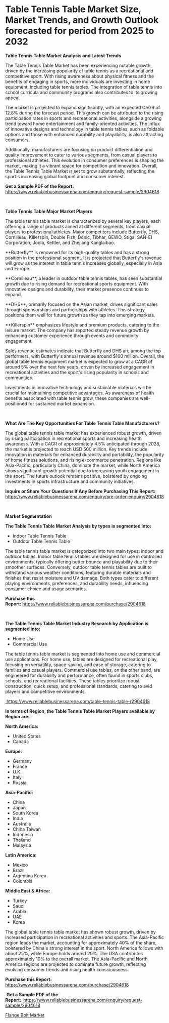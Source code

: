 <p><h1>Table Tennis Table Market Size, Market Trends, and Growth Outlook forecasted for period from 2025 to 2032</h1></p><p><strong>Table Tennis Table Market Analysis and Latest Trends</strong></p>
<p><p>The Table Tennis Table Market has been experiencing notable growth, driven by the increasing popularity of table tennis as a recreational and competitive sport. With rising awareness about physical fitness and the benefits of engaging in sports, more individuals are investing in home equipment, including table tennis tables. The integration of table tennis into school curricula and community programs also contributes to its growing appeal.</p><p>The market is projected to expand significantly, with an expected CAGR of 12.8% during the forecast period. This growth can be attributed to the rising participation rates in sports and recreational activities, alongside a growing trend toward home entertainment and family-oriented activities. The influx of innovative designs and technology in table tennis tables, such as foldable options and those with enhanced durability and playability, is also attracting consumers. </p><p>Additionally, manufacturers are focusing on product differentiation and quality improvement to cater to various segments, from casual players to professional athletes. This evolution in consumer preferences is shaping the market, making it a vibrant space for competition and innovation. Overall, the Table Tennis Table Market is set to grow substantially, reflecting the sport's increasing global footprint and consumer interest.</p></p>
<p><strong>Get a Sample PDF of the Report:&nbsp;</strong> <a href="https://www.reliablebusinessarena.com/enquiry/request-sample/2904618?utm_campaign=2527&utm_medium=2&utm_source=Github&utm_content=ia&utm_term=12032025&utm_id=table-tennis-table">https://www.reliablebusinessarena.com/enquiry/request-sample/2904618</a></p>
<p>&nbsp;</p>
<p><strong>Table Tennis Table Major Market Players</strong></p>
<p><p>The table tennis table market is characterized by several key players, each offering a range of products aimed at different segments, from casual players to professional athletes. Major competitors include Butterfly, DHS, Cornilleau, Killerspin, Double Fish, Donic, Tibhar, GEWO, Stiga, SAN-EI Corporation, Joola, Kettler, and Zhejiang Kanglaibao.</p><p>**Butterfly** is renowned for its high-quality tables and has a strong position in the professional segment. It is projected that Butterfly's revenue will grow as the interest in table tennis increases globally, especially in Asia and Europe.</p><p>**Cornilleau**, a leader in outdoor table tennis tables, has seen substantial growth due to rising demand for recreational sports equipment. With innovative designs and durability, their market presence continues to expand. </p><p>**DHS**, primarily focused on the Asian market, drives significant sales through sponsorships and partnerships with athletes. This strategy positions them well for future growth as they tap into emerging markets.</p><p>**Killerspin** emphasizes lifestyle and premium products, catering to the leisure market. The company has reported steady revenue growth by enhancing customer experience through events and community engagement.  </p><p>Sales revenue estimates indicate that Butterfly and DHS are among the top performers, with Butterfly's annual revenue around $100 million. Overall, the global table tennis equipment market is expected to grow at a CAGR of around 5% over the next few years, driven by increased engagement in recreational activities and the sport's rising popularity in schools and communities. </p><p>Investments in innovative technology and sustainable materials will be crucial for maintaining competitive advantages. As awareness of health benefits associated with table tennis grow, these companies are well-positioned for sustained market expansion.</p></p>
<p>&nbsp;</p>
<p><strong>What Are The Key Opportunities For Table Tennis Table Manufacturers?</strong></p>
<p><p>The global table tennis table market has experienced robust growth, driven by rising participation in recreational sports and increasing health awareness. With a CAGR of approximately 4.5% anticipated through 2028, the market is projected to reach USD 500 million. Key trends include innovation in materials for enhanced durability and portability, the popularity of home fitness solutions, and rising e-commerce penetration. Regions like Asia-Pacific, particularly China, dominate the market, while North America shows significant growth potential due to increasing youth engagement in the sport. The future outlook remains positive, bolstered by ongoing investments in sports infrastructure and community initiatives.</p></p>
<p><strong>Inquire or Share Your Questions If Any Before Purchasing This Report:</strong> <a href="https://www.reliablebusinessarena.com/enquiry/pre-order-enquiry/2904618?utm_campaign=2527&utm_medium=2&utm_source=Github&utm_content=ia&utm_term=12032025&utm_id=table-tennis-table">https://www.reliablebusinessarena.com/enquiry/pre-order-enquiry/2904618</a></p>
<p>&nbsp;</p>
<p><strong>Market Segmentation</strong></p>
<p><strong>The Table Tennis Table Market Analysis by types is segmented into:</strong></p>
<p><ul><li>Indoor Table Tennis Table</li><li>Outdoor Table Tennis Table</li></ul></p>
<p><p>The table tennis table market is categorized into two main types: indoor and outdoor tables. Indoor table tennis tables are designed for use in controlled environments, typically offering better bounce and playability due to their smoother surfaces. Conversely, outdoor table tennis tables are built to withstand various weather conditions, featuring durable materials and finishes that resist moisture and UV damage. Both types cater to different playing environments, preferences, and durability needs, influencing consumer choice and usage scenarios.</p></p>
<p><strong>Purchase this Report:&nbsp;</strong><a href="https://www.reliablebusinessarena.com/purchase/2904618?utm_campaign=2527&utm_medium=2&utm_source=Github&utm_content=ia&utm_term=12032025&utm_id=table-tennis-table">https://www.reliablebusinessarena.com/purchase/2904618</a></p>
<p>&nbsp;</p>
<p><strong>The Table Tennis Table Market Industry Research by Application is segmented into:</strong></p>
<p><ul><li>Home Use</li><li>Commercial Use</li></ul></p>
<p><p>The table tennis table market is segmented into home use and commercial use applications. For home use, tables are designed for recreational play, focusing on versatility, space-saving, and ease of storage, catering to families and casual players. Commercial use tables, on the other hand, are engineered for durability and performance, often found in sports clubs, schools, and recreational facilities. These tables prioritize robust construction, quick setup, and professional standards, catering to avid players and competitive environments.</p></p>
<p><a href="https://www.reliablebusinessarena.com/table-tennis-table-r2904618?utm_campaign=2527&utm_medium=2&utm_source=Github&utm_content=ia&utm_term=12032025&utm_id=table-tennis-table">&nbsp;https://www.reliablebusinessarena.com/table-tennis-table-r2904618</a></p>
<p><strong>In terms of Region, the Table Tennis Table Market Players available by Region are:</strong></p>
<p>
    <p> <strong> North America: </strong>
        <ul>
            <li>United States</li>
            <li>Canada</li>
        </ul>
        </p> 
    <p> <strong> Europe: </strong>
        <ul>
            <li>Germany</li>
            <li>France</li>
            <li>U.K.</li>
            <li>Italy</li>
            <li>Russia</li>
        </ul>
        </p> 
    <p> <strong> Asia-Pacific: </strong>
        <ul>
            <li>China</li>
            <li>Japan</li>
            <li>South Korea</li>
            <li>India</li>
            <li>Australia</li>
            <li>China Taiwan</li>
            <li>Indonesia</li>
            <li>Thailand</li>
            <li>Malaysia</li>
        </ul>
        </p> 
    <p> <strong> Latin America: </strong>
        <ul>
            <li>Mexico</li>
            <li>Brazil</li>
            <li>Argentina Korea</li>
            <li>Colombia</li>
        </ul>
        </p> 
    <p> <strong> Middle East & Africa: </strong>
        <ul>
            <li>Turkey</li>
            <li>Saudi</li>
            <li>Arabia</li>
            <li>UAE</li>
            <li>Korea</li>
        </ul>
    </p>
    </p>
<p><p>The global table tennis table market has shown robust growth, driven by increased participation in recreational activities and sports. The Asia-Pacific region leads the market, accounting for approximately 40% of the share, bolstered by China's strong interest in the sport. North America follows with about 25%, while Europe holds around 20%. The USA contributes approximately 10% to the overall market. The Asia-Pacific and North America regions are projected to dominate future growth, reflecting evolving consumer trends and rising health consciousness.</p></p>
<p><strong>Purchase this Report: </strong><a href="https://www.reliablebusinessarena.com/purchase/2904618?utm_campaign=2527&utm_medium=2&utm_source=Github&utm_content=ia&utm_term=12032025&utm_id=table-tennis-table">https://www.reliablebusinessarena.com/purchase/2904618</a></p>
<p>&nbsp;<strong>Get a Sample PDF of the Report:&nbsp;&nbsp;</strong><a href="https://www.reliablebusinessarena.com/enquiry/request-sample/2904618?utm_campaign=2527&utm_medium=2&utm_source=Github&utm_content=ia&utm_term=12032025&utm_id=table-tennis-table">https://www.reliablebusinessarena.com/enquiry/request-sample/2904618</a></p>
<p><strong></strong></p>
<p><p><a href="https://github.com/rocicbenton/Market-Research-Report-List-1/blob/main/flange-bolt-market.md?utm_campaign=2527&utm_medium=2&utm_source=Github&utm_content=ia&utm_term=12032025&utm_id=table-tennis-table">Flange Bolt Market</a></p></p>